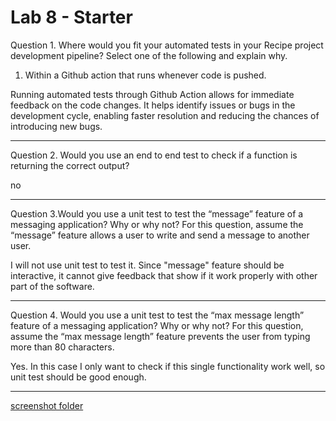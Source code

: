 # Lab 8 - Starter

Question 1.  Where would you fit your automated tests in your Recipe project development pipeline? Select one of the following and explain why.

1. Within a Github action that runs whenever code is pushed. 

Running automated tests through Github Action allows for immediate feedback on the code changes. It helps identify issues or bugs in the development cycle, enabling faster resolution and reducing the chances of introducing new bugs.

---

Question 2. Would you use an end to end test to check if a function is returning the correct output? 

no

---

Question 3.Would you use a unit test to test the “message” feature of a messaging application? Why or why not? For this question, assume the “message” feature allows a user to write and send a message to another user.

I will not use unit test to test it. Since "message" feature should be interactive, it cannot give feedback that show if it work properly with other part of the software.

---

Question 4. Would you use a unit test to test the “max message length” feature of a messaging application? Why or why not? For this question, assume the “max message length” feature prevents the user from typing more than 80 characters.

Yes. In this case I only want to check if this single functionality work well, so unit test should be good enough.

---

[screenshot folder](https://github.com/Mive667/Lab8_Starter/tree/main/screenshot)